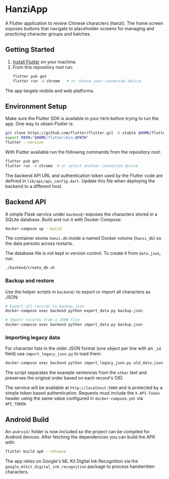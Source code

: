 # HanziApp

A Flutter application to review Chinese characters (hanzi). The home screen exposes buttons that navigate to placeholder screens for managing and practicing character groups and batches.

## Getting Started

1. [Install Flutter](https://docs.flutter.dev/get-started/install) on your machine.
2. From this repository root run:
   ```bash
   flutter pub get
   flutter run -d chrome   # or choose your connected device
   ```

The app targets mobile and web platforms.

## Environment Setup

Make sure the Flutter SDK is available in your `PATH` before trying to run the
app. One way to obtain Flutter is:

```bash
git clone https://github.com/flutter/flutter.git -b stable $HOME/flutter
export PATH="$HOME/flutter/bin:$PATH"
flutter --version
```

With Flutter available run the following commands from the repository root:

```bash
flutter pub get
flutter run -d chrome  # or select another connected device
```

The backend API URL and authentication token used by the Flutter code are
defined in `lib/api/api_config.dart`. Update this file when deploying the backend
to a different host.


## Backend API

A simple Flask service under `backend/` exposes the characters stored in a SQLite database. Build and run it with Docker Compose:

```bash
docker-compose up --build
```

The container stores `hanzi.db` inside a named Docker volume (`hanzi_db`) so
the data persists across restarts.

The database file is not kept in version control. To create it from `data.json`, run:

```bash
./backend/create_db.sh
```

### Backup and restore

Use the helper scripts in `backend/` to export or import all characters as JSON:

```bash
# Export all records to backup.json
docker-compose exec backend python export_data.py backup.json

# Import records from a JSON file
docker-compose exec backend python import_data.py backup.json
```

### Importing legacy data

For character lists in the older JSON format (one object per line with an
`_id` field) use `import_legacy_json.py` to load them:

```bash
docker-compose exec backend python import_legacy_json.py old_data.json
```

The script separates the example sentences from the `other` text and preserves
the original order based on each record's OID.

The service will be available at `http://localhost:5000` and is protected by a
simple token based authentication. Requests must include the `X-API-Token`
header using the same value configured in `docker-compose.yml` via
`API_TOKEN`.

## Android Build

An `android/` folder is now included so the project can be compiled for
Android devices. After fetching the dependencies you can build the APK with:

```bash
flutter build apk --release
```

The app relies on Google's ML Kit Digital Ink Recognition via the
`google_mlkit_digital_ink_recognition` package to process handwritten
characters.
